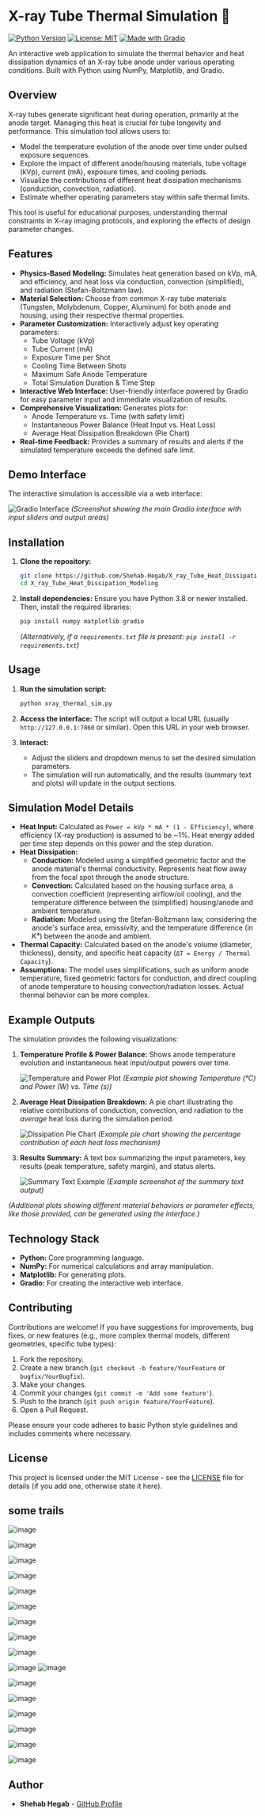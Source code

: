 # X-ray Tube Thermal Simulation 🔬

[![Python Version](https://img.shields.io/badge/python-3.8+-blue.svg)](https://www.python.org/downloads/)
[![License: MIT](https://img.shields.io/badge/License-MIT-yellow.svg)](https://opensource.org/licenses/MIT)
[![Made with Gradio](https://img.shields.io/badge/Made%20with-Gradio-orange)](https://www.gradio.app/)

An interactive web application to simulate the thermal behavior and heat dissipation dynamics of an X-ray tube anode under various operating conditions. Built with Python using NumPy, Matplotlib, and Gradio.

## Overview

X-ray tubes generate significant heat during operation, primarily at the anode target. Managing this heat is crucial for tube longevity and performance. This simulation tool allows users to:

*   Model the temperature evolution of the anode over time under pulsed exposure sequences.
*   Explore the impact of different anode/housing materials, tube voltage (kVp), current (mA), exposure times, and cooling periods.
*   Visualize the contributions of different heat dissipation mechanisms (conduction, convection, radiation).
*   Estimate whether operating parameters stay within safe thermal limits.

This tool is useful for educational purposes, understanding thermal constraints in X-ray imaging protocols, and exploring the effects of design parameter changes.

## Features

*   **Physics-Based Modeling:** Simulates heat generation based on kVp, mA, and efficiency, and heat loss via conduction, convection (simplified), and radiation (Stefan-Boltzmann law).
*   **Material Selection:** Choose from common X-ray tube materials (Tungsten, Molybdenum, Copper, Aluminum) for both anode and housing, using their respective thermal properties.
*   **Parameter Customization:** Interactively adjust key operating parameters:
    *   Tube Voltage (kVp)
    *   Tube Current (mA)
    *   Exposure Time per Shot
    *   Cooling Time Between Shots
    *   Maximum Safe Anode Temperature
    *   Total Simulation Duration & Time Step
*   **Interactive Web Interface:** User-friendly interface powered by Gradio for easy parameter input and immediate visualization of results.
*   **Comprehensive Visualization:** Generates plots for:
    *   Anode Temperature vs. Time (with safety limit)
    *   Instantaneous Power Balance (Heat Input vs. Heat Loss)
    *   Average Heat Dissipation Breakdown (Pie Chart)
*   **Real-time Feedback:** Provides a summary of results and alerts if the simulated temperature exceeds the defined safe limit.

## Demo Interface

The interactive simulation is accessible via a web interface:

![Gradio Interface](https://github.com/user-attachments/assets/0d68ea0e-f06a-4954-a6b6-fe58c487b341)
*(Screenshot showing the main Gradio interface with input sliders and output areas)*

## Installation

1.  **Clone the repository:**
    ```bash
    git clone https://github.com/Shehab-Hegab/X_ray_Tube_Heat_Dissipation_Modeling.git
    cd X_ray_Tube_Heat_Dissipation_Modeling
    ```

2.  **Install dependencies:**
    Ensure you have Python 3.8 or newer installed. Then, install the required libraries:
    ```bash
    pip install numpy matplotlib gradio
    ```
    *(Alternatively, if a `requirements.txt` file is present: `pip install -r requirements.txt`)*

## Usage

1.  **Run the simulation script:**
    ```bash
    python xray_thermal_sim.py
    ```

2.  **Access the interface:**
    The script will output a local URL (usually `http://127.0.0.1:7860` or similar). Open this URL in your web browser.

3.  **Interact:**
    *   Adjust the sliders and dropdown menus to set the desired simulation parameters.
    *   The simulation will run automatically, and the results (summary text and plots) will update in the output sections.

## Simulation Model Details

*   **Heat Input:** Calculated as `Power = kVp * mA * (1 - Efficiency)`, where efficiency (X-ray production) is assumed to be ~1%. Heat energy added per time step depends on this power and the step duration.
*   **Heat Dissipation:**
    *   **Conduction:** Modeled using a simplified geometric factor and the anode material's thermal conductivity. Represents heat flow away from the focal spot through the anode structure.
    *   **Convection:** Calculated based on the housing surface area, a convection coefficient (representing airflow/oil cooling), and the temperature difference between the (simplified) housing/anode and ambient temperature.
    *   **Radiation:** Modeled using the Stefan-Boltzmann law, considering the anode's surface area, emissivity, and the temperature difference (in K⁴) between the anode and ambient.
*   **Thermal Capacity:** Calculated based on the anode's volume (diameter, thickness), density, and specific heat capacity (`ΔT = Energy / Thermal Capacity`).
*   **Assumptions:** The model uses simplifications, such as uniform anode temperature, fixed geometric factors for conduction, and direct coupling of anode temperature to housing convection/radiation losses. Actual thermal behavior can be more complex.

## Example Outputs

The simulation provides the following visualizations:

1.  **Temperature Profile & Power Balance:** Shows anode temperature evolution and instantaneous heat input/output powers over time.

    ![Temperature and Power Plot](https://github.com/user-attachments/assets/41244277-792e-46c3-a42d-35456eb30a85)
    *(Example plot showing Temperature (°C) and Power (W) vs. Time (s))*

2.  **Average Heat Dissipation Breakdown:** A pie chart illustrating the relative contributions of conduction, convection, and radiation to the *average* heat loss during the simulation period.

    ![Dissipation Pie Chart](https://github.com/user-attachments/assets/c5d965a8-8efa-475c-995e-24aaf48dab0f)
    *(Example pie chart showing the percentage contribution of each heat loss mechanism)*

3.  **Results Summary:** A text box summarizing the input parameters, key results (peak temperature, safety margin), and status alerts.

    ![Summary Text Example](https://github.com/user-attachments/assets/2d801cff-97b5-4e7c-82b7-1dbc5e25ac5f)
    *(Example screenshot of the summary text output)*

*(Additional plots showing different material behaviors or parameter effects, like those provided, can be generated using the interface.)*

## Technology Stack

*   **Python:** Core programming language.
*   **NumPy:** For numerical calculations and array manipulation.
*   **Matplotlib:** For generating plots.
*   **Gradio:** For creating the interactive web interface.

## Contributing

Contributions are welcome! If you have suggestions for improvements, bug fixes, or new features (e.g., more complex thermal models, different geometries, specific tube types):

1.  Fork the repository.
2.  Create a new branch (`git checkout -b feature/YourFeature` or `bugfix/YourBugfix`).
3.  Make your changes.
4.  Commit your changes (`git commit -m 'Add some feature'`).
5.  Push to the branch (`git push origin feature/YourFeature`).
6.  Open a Pull Request.

Please ensure your code adheres to basic Python style guidelines and includes comments where necessary.

## License

This project is licensed under the MIT License - see the [LICENSE](LICENSE) file for details (if you add one, otherwise state it here).

## some trails 




![image](https://github.com/user-attachments/assets/08939f81-2c75-47d8-bc7b-2d11c69dc171)



![image](https://github.com/user-attachments/assets/8014a02f-595d-489d-93e5-3d5aaf8579cc)


![image](https://github.com/user-attachments/assets/d6365b63-b846-489e-9a44-dc676d4aead6)


![image](https://github.com/user-attachments/assets/f7c7ab04-d762-4829-ba9e-7f0764c53eb7)


![image](https://github.com/user-attachments/assets/e2752010-bf91-4abc-8603-7cba76a6bab1)



![image](https://github.com/user-attachments/assets/2e72fc74-68a0-422c-87a3-5d308d541ad6)



![image](https://github.com/user-attachments/assets/7a8d53e4-e71c-43df-a069-2dcd0e7fb081)


![image](https://github.com/user-attachments/assets/98cead4c-d940-42e0-a7af-11fc951244c2)


![image](https://github.com/user-attachments/assets/0507053e-cfd4-4914-a5b2-e75dc15c21ba)


![image](https://github.com/user-attachments/assets/0d68ea0e-f06a-4954-a6b6-fe58c487b341)
![image](https://github.com/user-attachments/assets/41244277-792e-46c3-a42d-35456eb30a85)



![image](https://github.com/user-attachments/assets/c5d965a8-8efa-475c-995e-24aaf48dab0f)


![image](https://github.com/user-attachments/assets/2d801cff-97b5-4e7c-82b7-1dbc5e25ac5f)


![image](https://github.com/user-attachments/assets/3b569b8d-5540-4830-bee6-902ed2a42e75)

![image](https://github.com/user-attachments/assets/88c247ba-20f9-46cf-ab76-4898ddc25b15)



![image](https://github.com/user-attachments/assets/2e24f3ee-d152-4073-8131-b47b2bb8246f)


![image](https://github.com/user-attachments/assets/82649ac1-2984-4e60-b303-a2c6dbaed12f)


## Author

*   **Shehab Hegab** - [GitHub Profile](https://github.com/Shehab-Hegab)
